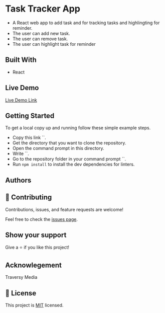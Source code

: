# Task Tracker App
- A React web app to add task and for tracking tasks and highlingting  for reminder. 
- The user can add new task.
- The user can remove task.
- The user can highlight task for reminder


## Built With

- React

## Live Demo

[Live Demo Link]()


## Getting Started

To get a local copy up and running follow these simple example steps.

- Copy this link ``.
- Get the directory that you want to clone the repository.
- Open the command prompt in this directory.
- Write ``.
- Go to the repository folder in your command prompt ``.
- Run `npm install` to install the dev dependencies for linters.


## Authors

## 🤝 Contributing

Contributions, issues, and feature requests are welcome!

Feel free to check the [issues page](../../issues/).

## Show your support

Give a ⭐️ if you like this project!

## Acknowlegement
Traversy Media

## 📝 License

This project is [MIT](./MIT.md) licensed.
